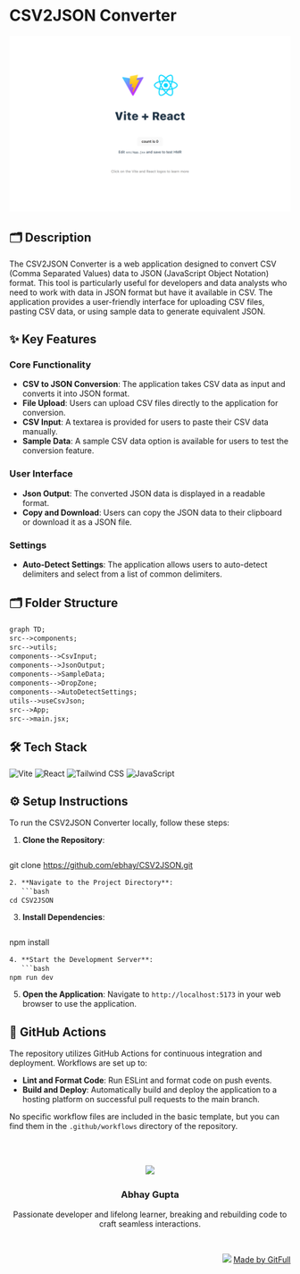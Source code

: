 # CSV2JSON Converter
![thumbnail](./public/assets/landingPage-edee0d51-9f68-4dbc-9c91-50395daf1b38)
## 🗂️ Description

The CSV2JSON Converter is a web application designed to convert CSV (Comma Separated Values) data to JSON (JavaScript Object Notation) format. This tool is particularly useful for developers and data analysts who need to work with data in JSON format but have it available in CSV. The application provides a user-friendly interface for uploading CSV files, pasting CSV data, or using sample data to generate equivalent JSON.

## ✨ Key Features

### Core Functionality
- **CSV to JSON Conversion**: The application takes CSV data as input and converts it into JSON format.
- **File Upload**: Users can upload CSV files directly to the application for conversion.
- **CSV Input**: A textarea is provided for users to paste their CSV data manually.
- **Sample Data**: A sample CSV data option is available for users to test the conversion feature.

### User Interface
- **Json Output**: The converted JSON data is displayed in a readable format.
- **Copy and Download**: Users can copy the JSON data to their clipboard or download it as a JSON file.

### Settings
- **Auto-Detect Settings**: The application allows users to auto-detect delimiters and select from a list of common delimiters.

## 🗂️ Folder Structure

```mermaid
graph TD;
src-->components;
src-->utils;
components-->CsvInput;
components-->JsonOutput;
components-->SampleData;
components-->DropZone;
components-->AutoDetectSettings;
utils-->useCsvJson;
src-->App;
src-->main.jsx;
```

## 🛠️ Tech Stack

![Vite](https://img.shields.io/badge/Vite-646cff?logo=vite&logoColor=white&style=for-the-badge)
![React](https://img.shields.io/badge/React-61DAFB?logo=react&logoColor=white&style=for-the-badge)
![Tailwind CSS](https://img.shields.io/badge/Tailwind_CSS-06B6D4?logo=tailwind-css&logoColor=white&style=for-the-badge)
![JavaScript](https://img.shields.io/badge/JavaScript-F7DF1E?logo=javascript&logoColor=white&style=for-the-badge)

## ⚙️ Setup Instructions

To run the CSV2JSON Converter locally, follow these steps:

1. **Clone the Repository**:
   ```bash
git clone https://github.com/ebhay/CSV2JSON.git
```
2. **Navigate to the Project Directory**:
   ```bash
cd CSV2JSON
```
3. **Install Dependencies**:
   ```bash
npm install
```
4. **Start the Development Server**:
   ```bash
npm run dev
```
5. **Open the Application**:
   Navigate to `http://localhost:5173` in your web browser to use the application.

## 🤖 GitHub Actions

The repository utilizes GitHub Actions for continuous integration and deployment. Workflows are set up to:
- **Lint and Format Code**: Run ESLint and format code on push events.
- **Build and Deploy**: Automatically build and deploy the application to a hosting platform on successful pull requests to the main branch.

No specific workflow files are included in the basic template, but you can find them in the `.github/workflows` directory of the repository.



<br><br>
<div align="center">
<img src="https://avatars.githubusercontent.com/u/111756624?v=4" width="120" />
<h3>Abhay Gupta</h3>
<p>Passionate developer and lifelong learner, breaking and rebuilding code to craft seamless interactions.</p>
</div>
<br>
<p align="right">
<img src="https://gitfull.vercel.app/appLogo.png" width="20"/>  <a href="https://gitfull.vercel.app">Made by GitFull</a>
</p>
    